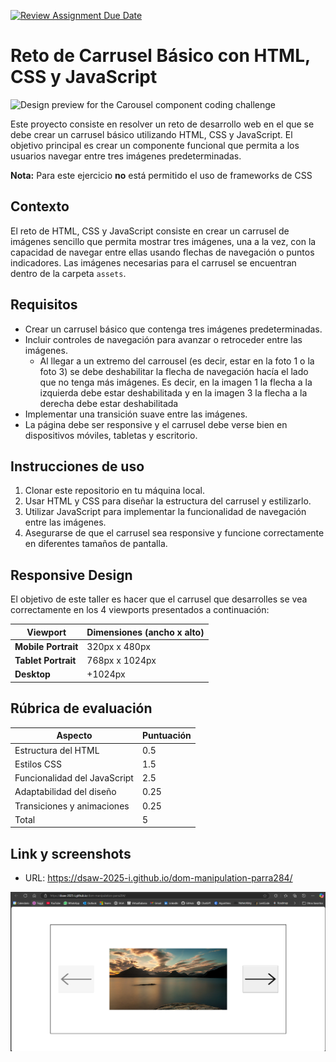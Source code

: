 [![Review Assignment Due Date](https://classroom.github.com/assets/deadline-readme-button-22041afd0340ce965d47ae6ef1cefeee28c7c493a6346c4f15d667ab976d596c.svg)](https://classroom.github.com/a/hguNOMc5)
# Reto de Carrusel Básico con HTML, CSS y JavaScript

![Design preview for the Carousel component coding challenge](./assets/mockup.png)

Este proyecto consiste en resolver un reto de desarrollo web en el que se debe crear un carrusel básico utilizando HTML, CSS y JavaScript. El objetivo principal es crear un componente funcional que permita a los usuarios navegar entre tres imágenes predeterminadas.

**Nota:** Para este ejercicio **no** está permitido el uso de frameworks de CSS

## Contexto

El reto de HTML, CSS y JavaScript consiste en crear un carrusel de imágenes sencillo que permita mostrar tres imágenes, una a la vez, con la capacidad de navegar entre ellas usando flechas de navegación o puntos indicadores. Las imágenes necesarias para el carrusel se encuentran dentro de la carpeta `assets`.

## Requisitos

- Crear un carrusel básico que contenga tres imágenes predeterminadas.
- Incluir controles de navegación para avanzar o retroceder entre las imágenes.
  - Al llegar a un extremo del carrousel (es decir, estar en la foto 1 o la foto 3) se debe deshabilitar la flecha de navegación hacía el lado que no tenga más imágenes. Es decir, en la imagen 1 la flecha a la izquierda debe estar deshabilitada y en la imagen 3 la flecha a la derecha debe estar deshabilitada 
- Implementar una transición suave entre las imágenes.
- La página debe ser responsive y el carrusel debe verse bien en dispositivos móviles, tabletas y escritorio.

## Instrucciones de uso

1. Clonar este repositorio en tu máquina local.
2. Usar HTML y CSS para diseñar la estructura del carrusel y estilizarlo.
3. Utilizar JavaScript para implementar la funcionalidad de navegación entre las imágenes.
4. Asegurarse de que el carrusel sea responsive y funcione correctamente en diferentes tamaños de pantalla.

## Responsive Design

El objetivo de este taller es hacer que el carrusel que desarrolles se vea correctamente en los 4 viewports presentados a continuación:

| Viewport            | Dimensiones (ancho x alto) |
| ------------------- | -------------------------- |
| **Mobile Portrait** | 320px x 480px              |
| **Tablet Portrait** | 768px x 1024px             |
| **Desktop**         | +1024px                    |

## Rúbrica de evaluación

| Aspecto                     | Puntuación |
| --------------------------- | ---------- |
| Estructura del HTML          | 0.5        |
| Estilos CSS                 | 1.5        |
| Funcionalidad del JavaScript | 2.5        |
| Adaptabilidad del diseño    | 0.25        |
| Transiciones y animaciones    | 0.25        |
| Total                       | 5          |

## Link y screenshots

- URL: https://dsaw-2025-i.github.io/dom-manipulation-parra284/

![](./screenshot/carrusel.png)
